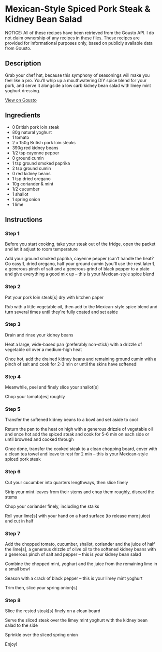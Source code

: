 # Mexican-Style Spiced Pork Steak & Kidney Bean Salad

NOTICE: All of these recipes have been retrieved from the Gousto API. I do not claim ownership of any recipes in these files. These recipes are provided for informational purposes only, based on publicly available data from Gousto.

## Description

Grab your chef hat, because this symphony of seasonings will make you feel like a pro. You'll whip up a mouthwatering DIY spice blend for your pork, and serve it alongside a low carb kidney bean salad with limey mint yoghurt dressing. 

[View on Gousto](https://www.gousto.co.uk/recipes/cookbook/mexican-spiced-pork-steak-kidney-bean-salad)

## Ingredients

- 0 British pork loin steak
- 80g natural yoghurt
- 1 tomato
- 2 x 150g British pork loin steaks
- 390g red kidney beans
- 1/2 tsp cayenne pepper
- 0 ground cumin
- 1 tsp ground smoked paprika
-  2 tsp ground cumin
- 0 red kidney beans
- 1 tsp dried oregano 
- 10g coriander & mint
- 1/2 cucumber
- 1 shallot
- 1 spring onion
- 1 lime

## Instructions


### Step 1

Before you start cooking, take your steak out of the fridge, open the packet and let it adjust to room temperature

Add your ground smoked paprika, cayenne pepper (can't handle the heat? Go easy!), dried oregano, half your ground cumin (you'll use the rest later!), a generous pinch of salt and a generous grind of black pepper to a plate and give everything a good mix up – this is your Mexican-style spice blend


### Step 2

Pat your pork loin steak[s] dry with kitchen paper

Rub with a little vegetable oil, then add to the Mexican-style spice blend and turn several times until they're fully coated and set aside


### Step 3

Drain and rinse your kidney beans

Heat a large, wide-based pan (preferably non-stick) with a drizzle of vegetable oil over a medium-high heat

Once hot, add the drained kidney beans and remaining ground cumin with a pinch of salt and cook for 2-3 min or until the skins have softened


### Step 4

Meanwhile, peel and finely slice your shallot[s]

Chop your tomato[es]<span class="text-danger"> </span>roughly


### Step 5

Transfer the softened kidney beans to a bowl and set aside to cool

Return the pan to the heat on high with a generous drizzle of vegetable oil and once hot add the spiced steak and cook for 5-6 min on each side or until browned and cooked through

Once done, transfer the cooked steak to a clean chopping board, cover with a clean tea towel and leave to rest for 2 min – this is your Mexican-style spiced pork steak


### Step 6

Cut your cucumber into quarters lengthways, then slice finely

Strip your mint leaves from their stems and chop them roughly, discard the stems

Chop your coriander finely, including the stalks

Roll your lime[s] with your hand on a hard surface (to release more juice) and cut in half


### Step 7

Add the chopped tomato, cucumber, shallot, coriander and the juice of half the lime[s], a generous drizzle of olive oil to the softened kidney beans with a generous pinch of salt and pepper – this is your kidney bean salad

Combine the chopped mint, yoghurt and the juice from the remaining lime in a small bowl

Season with a crack of black pepper – this is your limey mint yoghurt

Trim then, slice your spring onion[s]

### Step 8

Slice the rested steak[s] finely on a clean board

Serve the sliced steak over the limey mint yoghurt with the kidney bean salad to the side

Sprinkle over the sliced spring onion

Enjoy!

